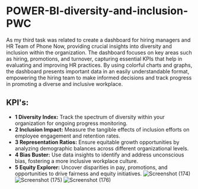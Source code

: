 # POWER-BI-diversity-and-inclusion-PWC
As my third task was related to create a dashboard for hiring managers and HR Team of Phone Now, providing crucial insights into diversity and inclusion within the organization. The dashboard focuses on key areas such as hiring, promotions, and turnover, capturing essential KPIs that help in evaluating and improving HR practices. By using colorful charts and graphs, the dashboard presents important data in an easily understandable format, empowering the hiring team to make informed decisions and track progress in promoting a diverse and inclusive workplace.

## KPI's:
- **1 Diversity Index:** Track the spectrum of diversity within your organization for ongoing progress monitoring.
- **2 Inclusion Impact:** Measure the tangible effects of inclusion efforts on employee engagement and retention rates.
- **3 Representation Ratios:** Ensure equitable growth opportunities by analyzing demographic balances across different organizational levels.
- **4 Bias Buster:** Use data insights to identify and address unconscious bias, fostering a more inclusive workplace culture.
- **5 Equity Explorer:** Uncover disparities in pay, promotions, and opportunities to drive fairness and equity initiatives.
![Screenshot (174)](https://github.com/AbhishekSuneja/POWER-BI-diversity-and-inclusion-PWC/assets/136248049/7cfadaa1-7993-4675-8b5c-49007cf7e317)
![Screenshot (175)](https://github.com/AbhishekSuneja/POWER-BI-diversity-and-inclusion-PWC/assets/136248049/64ce91a4-dd5f-4037-b22d-7008792979cd)
![Screenshot (176)](https://github.com/AbhishekSuneja/POWER-BI-diversity-and-inclusion-PWC/assets/136248049/1295759e-1dc8-4905-8da9-dce9acd4eda3)



